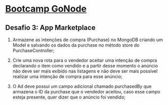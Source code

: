 # [Bootcamp GoNode](https://rocketseat.com.br/bootcamp)

## Desafio 3: App Marketplace

1. Armazene as intenções de compra (Purchase) no MongoDB criando um Model e salvando os dados da purchase no método store do PurchaseController;

2. Crie uma nova rota para o vendedor aceitar uma intenção de compra declarando o item como vendido e a partir desse momento o anúncio não deve ser mais exibido nas listagens e não deve ser mais possível realizar uma intenção de compra para esse anúncio;

3. O Ad deve possui um campo adicional chamado purchasedBy que armazena o ID da purchase que o vendedor aceitou, caso esse campo esteja presente, quer dizer que o anúncio foi vendido;
